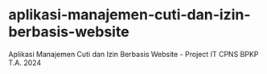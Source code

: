 # aplikasi-manajemen-cuti-dan-izin-berbasis-website
Aplikasi Manajemen Cuti dan Izin Berbasis Website - Project IT CPNS BPKP T.A. 2024
